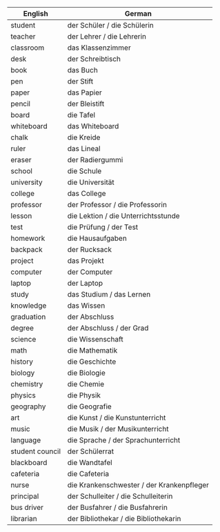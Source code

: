 
| English         | German                                    |
| --------------- | ----------------------------------------- |
| student         | der Schüler / die Schülerin               |
| teacher         | der Lehrer / die Lehrerin                 |
| classroom       | das Klassenzimmer                         |
| desk            | der Schreibtisch                          |
| book            | das Buch                                  |
| pen             | der Stift                                 |
| paper           | das Papier                                |
| pencil          | der Bleistift                             |
| board           | die Tafel                                 |
| whiteboard      | das Whiteboard                            |
| chalk           | die Kreide                                |
| ruler           | das Lineal                                |
| eraser          | der Radiergummi                           |
| school          | die Schule                                |
| university      | die Universität                           |
| college         | das College                               |
| professor       | der Professor / die Professorin           |
| lesson          | die Lektion / die Unterrichtsstunde       |
| test            | die Prüfung / der Test                    |
| homework        | die Hausaufgaben                          |
| backpack        | der Rucksack                              |
| project         | das Projekt                               |
| computer        | der Computer                              |
| laptop          | der Laptop                                |
| study           | das Studium / das Lernen                  |
| knowledge       | das Wissen                                |
| graduation      | der Abschluss                             |
| degree          | der Abschluss / der Grad                  |
| science         | die Wissenschaft                          |
| math            | die Mathematik                            |
| history         | die Geschichte                            |
| biology         | die Biologie                              |
| chemistry       | die Chemie                                |
| physics         | die Physik                                |
| geography       | die Geografie                             |
| art             | die Kunst / die Kunstunterricht           |
| music           | die Musik / der Musikunterricht           |
| language        | die Sprache / der Sprachunterricht        |
| student council | der Schülerrat                            |
| blackboard      | die Wandtafel                             |
| cafeteria       | die Cafeteria                             |
| nurse           | die Krankenschwester / der Krankenpfleger |
| principal       | der Schulleiter / die Schulleiterin       |
| bus driver      | der Busfahrer / die Busfahrerin           |
| librarian       | der Bibliothekar / die Bibliothekarin     |